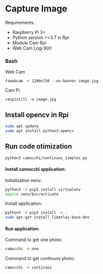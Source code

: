 # Capture Image

Requirements:

* Raspberry Pi 3+
* Python version >=3.7 in Rpi
* Module Cam Rpi
* Web Cam Logi 900

### Bash

Web Cam
```
fswebcam -r 1280x720 --no-banner image.jpg
```

Cam Pi
```
raspistill -o image.jpg
```

## Install opencv in Rpi
```sh
sudo apt update
sudo apt install python3-opencv
```

## Run code otimization
```sh
python3 camocchi/continuos_simples.py
```

#### Install camocchi application:

Initialization venv:
```sh
python3 -m pip3 install virtualenv
source venv/bin/activate
```

Install application:
```sh
python3 -m pip3 install -e .
sudo apt-get install libatlas-base-dev
```


#### Run application:

Command to get one photo:
```sh
camocchi -m one
```

Command to get continuos photo:
```sh
camocchi -m continuos
```